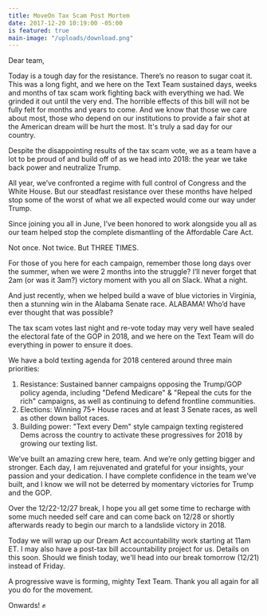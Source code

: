 ```yaml
---
title: MoveOn Tax Scam Post Mortem
date: 2017-12-20 10:19:00 -05:00
is featured: true
main-image: "/uploads/download.png"
---
```


Dear team,

Today is a tough day for the resistance. There’s no reason to sugar coat it. This was a long fight, and we here on the Text Team sustained days, weeks and months of tax scam work fighting back with everything we had. We grinded it out until the very end. The horrible effects of this bill will not be fully felt for months and years to come. And we know that those we care about most, those who depend on our institutions to provide a fair shot at the American dream will be hurt the most. It's truly a sad day for our country.

Despite the disappointing results of the tax scam vote, we as a team have a lot to be proud of and build off of as we head into 2018: the year we take back power and neutralize Trump.

All year, we’ve confronted a regime with full control of Congress and the White House. But our steadfast resistance over these months have helped stop some of the worst of what we all expected would come our way under Trump.

Since joining you all in June, I’ve been honored to work alongside you all as our team helped stop the complete dismantling of the Affordable Care Act.

Not once. Not twice. But THREE TIMES. 

For those of you here for each campaign, remember those long days over the summer, when we were 2 months into the struggle? I’ll never forget that 2am (or was it 3am?) victory moment with you all on Slack. What a night.

And just recently, when we helped build a wave of blue victories in Virginia, then a stunning win in the Alabama Senate race. ALABAMA! Who’d have ever thought that was possible?

The tax scam votes last night and re-vote today may very well have sealed the electoral fate of the GOP in 2018, and we here on the Text Team will do everything in power to ensure it does. 

We have a bold texting agenda for 2018 centered around three main priorities:

1. Resistance: Sustained banner campaigns opposing the Trump/GOP policy agenda, including "Defend Medicare" & "Repeal the cuts for the rich" campaigns, as well as continuing to defend frontline communities. 
2. Elections: Winning 75+ House races and at least 3 Senate races, as well as other down ballot races.
3. Building power: "Text every Dem" style campaign texting registered Dems across the country to activate these progressives for 2018 by growing our texting list.

We’ve built an amazing crew here, team. And we’re only getting bigger and stronger. Each day, I am rejuvenated and grateful for your insights, your passion and your dedication. I have complete confidence in the team we’ve built, and I know we will not be deterred by momentary victories for Trump and the GOP.

Over the 12/22-12/27 break, I hope you all get some time to recharge with some much needed self care and can come back on 12/28 or shortly afterwards ready to begin our march to a landslide victory in 2018.

Today we will wrap up our Dream Act accountability work starting at 11am ET. I may also have a post-tax bill accountability project for us. Details on this soon. Should we finish today, we'll head into our break tomorrow (12/21) instead of Friday.

A progressive wave is forming, mighty Text Team. Thank you all again for all you do for the movement.

Onwards! :fist: